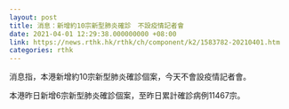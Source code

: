 ```yaml
---
layout: post
title: 消息：新增約10宗新型肺炎確診　不設疫情記者會
date: 2021-04-01 12:29:38.000000000 +08:00
link: https://news.rthk.hk/rthk/ch/component/k2/1583782-20210401.htm
categories: rthk
---
```


消息指，本港新增約10宗新型肺炎確診個案，今天不會設疫情記者會。

本港昨日新增6宗新型肺炎確診個案，至昨日累計確診病例11467宗。
